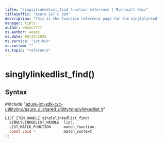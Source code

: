 ```yaml
---                             
title: "singlylinkedlist_find function reference | Microsoft Docs" 
titleSuffix: "Azure IoT C SDK"            
description: "This is the function reference page for the singlylinkedlist_find() function in the Azure IoT C SDK. This SDK is used with Azure IoT Hub and Azure IoT Hub Device Provisioning Service"            
manager: timlt                 
author: wesmc7777              
ms.author: wesmc               
ms.date: 09/24/2020                    
ms.service: "iot-hub"             
ms.custom: ""                
ms.topic: "reference"        
---                            
```


# singlylinkedlist_find()

## Syntax

\#include "[azure-iot-sdk-c/c-utility/inc/azure_c_shared_utility/singlylinkedlist.h](../singlylinkedlist-h.md)"  
```C
LIST_ITEM_HANDLE singlylinkedlist_find(
  SINGLYLINKEDLIST_HANDLE  list,
  LIST_MATCH_FUNCTION      match_function,
  const void *             match_context
);
```

